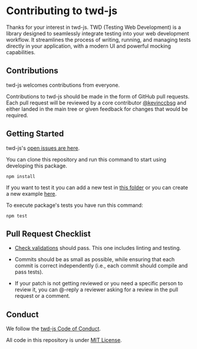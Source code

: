 # Contributing to twd-js

Thanks for your interest in twd-js. TWD (Testing Web Development) is a library designed to seamlessly integrate testing into your web development workflow. It streamlines the process of writing, running, and managing tests directly in your application, with a modern UI and powerful mocking capabilities.

## Contributions

twd-js welcomes contributions from everyone.

Contributions to twd-js should be made in the form of GitHub pull requests. Each pull request will be reviewed by a core contributor [@kevinccbsg](https://github.com/kevinccbsg) and either landed in the main tree or given feedback for changes that would be required.

## Getting Started

twd-js's [open issues are here](https://github.com/BRIKEV/twd/issues).

You can clone this repository and run this command to start using developing this package.

```
npm install
```

If you want to test it you can add a new test in [this folder](https://github.com/BRIKEV/twd/tree/main/test) or you can create a new example [here](https://github.com/BRIKEV/twd/tree/main/examples).

To execute package's tests you have run this command:

```
npm test
```

## Pull Request Checklist

- [Check validations](https://github.com/BRIKEV/twd/actions?query=workflow%3ABuild) should pass. This one includes linting and testing.

- Commits should be as small as possible, while ensuring that each commit is
  correct independently (i.e., each commit should compile and pass tests). 

- If your patch is not getting reviewed or you need a specific person to review
  it, you can @-reply a reviewer asking for a review in the pull request or a
  comment.


## Conduct

We follow the [twd-js Code of Conduct](https://github.com/BRIKEV/twd/blob/main/CODE_OF_CONDUCT.md).

All code in this repository is under [MIT License](https://github.com/BRIKEV/twd/blob/main/LICENSE.md).
